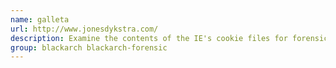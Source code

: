 ```yaml
---
name: galleta
url: http://www.jonesdykstra.com/
description: Examine the contents of the IE's cookie files for forensic purposes.
group: blackarch blackarch-forensic
---
```

